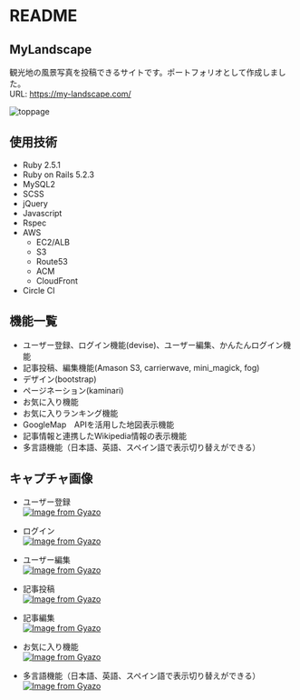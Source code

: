 # README

## MyLandscape
観光地の風景写真を投稿できるサイトです。ポートフォリオとして作成しました。  
URL: https://my-landscape.com/    



![toppage](https://user-images.githubusercontent.com/48985869/60789921-3b652d00-a19b-11e9-8cb5-3c1c1ac39974.jpg)


## 使用技術
- Ruby 2.5.1
- Ruby on Rails 5.2.3
- MySQL2
- SCSS
- jQuery
- Javascript
- Rspec
- AWS
  - EC2/ALB
  - S3
  - Route53
  - ACM
  - CloudFront
- Circle CI




## 機能一覧

- ユーザー登録、ログイン機能(devise)、ユーザー編集、かんたんログイン機能
- 記事投稿、編集機能(Amason S3, carrierwave, mini_magick, fog)
- デザイン(bootstrap)
- ページネーション(kaminari)
- お気に入り機能
- お気に入りランキング機能
- GoogleMap　APIを活用した地図表示機能
- 記事情報と連携したWikipedia情報の表示機能
- 多言語機能（日本語、英語、スペイン語で表示切り替えができる）



## キャプチャ画像
   - ユーザー登録  
  [![Image from Gyazo](https://i.gyazo.com/34698a87acb5a88ba9ecbf582128784d.gif)](https://gyazo.com/34698a87acb5a88ba9ecbf582128784d)   
  
  
   - ログイン  
  [![Image from Gyazo](https://i.gyazo.com/a56dd3ad8e9c60dd0c494c5faaaba244.gif)](https://gyazo.com/a56dd3ad8e9c60dd0c494c5faaaba244)  
  
  
   - ユーザー編集     
  [![Image from Gyazo](https://i.gyazo.com/6cf61d7c793436a390dbae036da003cc.gif)](https://gyazo.com/6cf61d7c793436a390dbae036da003cc) 
  
  
   - 記事投稿  
  [![Image from Gyazo](https://i.gyazo.com/67d299181df264991fe49b487f6c1c7b.gif)](https://gyazo.com/67d299181df264991fe49b487f6c1c7b)  
  
  
   - 記事編集  
  [![Image from Gyazo](https://i.gyazo.com/b4cda037c2b334e5353c4ad4533cf551.gif)](https://gyazo.com/b4cda037c2b334e5353c4ad4533cf551)  
  

   - お気に入り機能  
  [![Image from Gyazo](https://i.gyazo.com/83840bb3308e4fecd9ec5523930e1d45.gif)](https://gyazo.com/83840bb3308e4fecd9ec5523930e1d45)  
  

   - 多言語機能（日本語、英語、スペイン語で表示切り替えができる）  
  [![Image from Gyazo](https://i.gyazo.com/17ae7afe07bc43359ee6e135dd008f14.gif)](https://gyazo.com/17ae7afe07bc43359ee6e135dd008f14)
  
